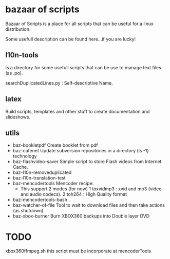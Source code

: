 bazaar of scripts
===================

Bazaar of Scripts is a place for all scripts that can be useful for
a linux distribution.

Some usefull description can be found here...if you are lucky!


l10n-tools
----------

Is a directory for some usefull scripts that can be use to 
manage text files (as .po).
	
  searchDuplicatedLines.py :  Self-descriptive Name.
	
	
latex
-----
Build scripts, templates and other stuff to create documentation
and slideshows.
	
	
utils
-----

* baz-bookletpdf
	Create booklet from pdf 
* baz-cafenet
	Update subversion repositories in a directory (ls -1) technology
* baz-flashvideo-saver
	Simple script to store Flash videos from Internet Cache.
* baz-l10n-removeduplicated
* baz-l10n-translation-test
* baz-mencodertools
	Mencoder recipe:
	* This support 2 modes (for now)
		1 toxvidmp3 : xvid and mp3 (video and audio codecs).
		2 toh264 : High Quality format
* baz-mencodertools-bash
* baz-watcher-of-file
	Tool to wait to download files and then take actions (as shutdown)
* baz-xbox-burner
	Burn XBOX360 backups into Double layer DVD


TODO
===================

xbox360ffmpeg.sh
	this script must be incorporate at mencoderTools
	
